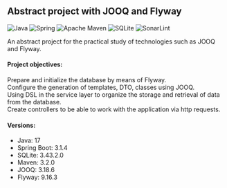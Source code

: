## Abstract project with JOOQ and Flyway

![Java](https://img.shields.io/badge/Java-ED8B00?style=for-the-badge&logo=openjdk&logoColor=white)
![Spring](https://img.shields.io/badge/Spring-6DB33F?style=for-the-badge&logo=spring&logoColor=white)
![Apache Maven](https://img.shields.io/badge/Apache%20Maven-C71A36?style=for-the-badge&logo=Apache%20Maven&logoColor=white)
![SQLite](https://img.shields.io/badge/sqlite-%2307405e.svg?style=for-the-badge&logo=sqlite&logoColor=white)
![SonarLint](https://img.shields.io/badge/SonarLint-CB2029?style=for-the-badge&logo=sonarlint&logoColor=white)

An abstract project for the practical study of technologies such as JOOQ and Flyway.

#### Project objectives:

Prepare and initialize the database by means of Flyway.<br/>
Configure the generation of templates, DTO, classes using JOOQ.<br/>
Using DSL in the service layer to organize the storage and retrieval of data from the database.<br/>
Create controllers to be able to work with the application via http requests.<br/>

#### Versions:

- Java: 17</br>
- Spring Boot: 3.1.4</br>
- SQLite: 3.43.2.0</br>
- Maven: 3.2.0</br>
- JOOQ: 3.18.6</br>
- Flyway: 9.16.3</br>
